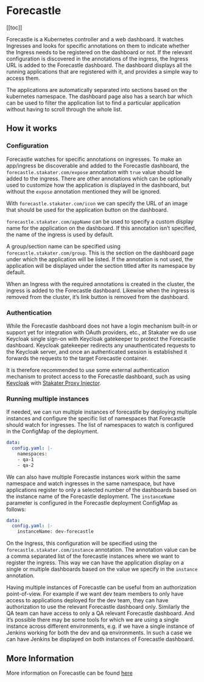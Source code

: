 # Forecastle

[[toc]]

Forecastle is a Kubernetes controller and a web dashboard. It watches Ingresses and looks for specific annotations on them to indicate whether the Ingress needs to be registered on the dashboard or not. If the relevant configuration is discovered in the annotations of the ingress, the Ingress URL is added to the Forecastle dashboard. The dashboard displays all the running applications that are registered with it, and provides a simple way to access them.

The applications are automatically separated into sections based on the kubernetes namespace. The dashboard page also has a search bar which can be used to filter the application list to find a particular application without having to scroll through the whole list.

## How it works

### Configuration

Forecastle watches for specific annotations on ingresses. To make an app/ingress be discoverable and added to the Forecastle dashboard, the `forecastle.stakater.com/expose` annotation with `true` value should be added to the ingress. There are other annotations which can be optionally used to customize how the application is displayed in the dashboard, but without the `expose` annotation mentioned they will be ignored.

With `forecastle.stakater.com/icon` we can specify the URL of an image that should be used for the application button on the dashboard.

`forecastle.stakater.com/appName` can be used to specify a custom display name for the application on the dashboard. If this annotation isn’t specified, the name of the ingress is used by default.

A group/section name can be specified using `forecastle.stakater.com/group`. This is the section on the dashboard page under which the application will be listed. If the annotation is not used, the application will be displayed under the section titled after its namespace by default.

When an Ingress with the required annotations is created in the cluster, the ingress is added to the Forecastle dashboard. Likewise when the ingress is removed from the cluster, it’s link button is removed from the dashboard.

### Authentication

While the Forecastle dashboard does not have a login mechanism built-in or support yet for integration with OAuth providers, etc., at Stakater we do use Keycloak single sign-on with Keycloak gatekeeper to protect the Forecastle dashboard. Keycloak gatekeeper redirects any unauthenticated requests to the Keycloak server, and once an authenticated session is established it forwards the requests to the target Forecastle container.

It is therefore recommended to use some external authentication mechanism to protect access to the Forecastle dashboard, such as using [Keycloak](../../stacks/security/keycloak.md) with [Stakater Proxy Injector](../../stacks/security/proxy-injector.md).

### Running multiple instances

If needed, we can run multiple instances of forecastle by deploying multiple instances and configure the specific list of namespaces that Forecastle should watch for ingresses. The list of namespaces to watch is configured in the ConfigMap of the deployment.
```yaml
data:
  config.yaml: |-
    namespaces:
    - qa-1
    - qa-2
```

We can also have multiple Forecastle instances work within the same namespace and watch ingresses in the same namespace, but have applications register to only a selected number of the dashboards based on the instance name of the Forecastle deployment. The `instanceName` parameter is configured in the Forecastle deployment ConfigMap as follows:
```yaml
data:
  config.yaml: |-
    instanceName: dev-forecastle
```

On the Ingress, this configuration will be specified using the `forecastle.stakater.com/instance` annotation. The annotation value can be a comma separated list of the forecastle instances where we want to register the ingress. This way we can have the application display on a single or multiple dashboards based on the value we specify in the `instance` annotation.

Having multiple instances of Forecastle can be useful from an authorization point-of-view. For example if we want dev team members to only have access to applications deployed for the dev team, they can have authorization to use the relevant Forecastle dashboard only. Similarly the QA team can have access to only a QA relevant Forecastle dashboard. And it’s possible there may be some tools for which we are using a single instance across different environments, e.g. if we have a single instance of Jenkins working for both the dev and qa environments. In such a case we can have Jenkins be displayed on both instances of Forecastle dashboard.

## More Information

More information on Forecastle can be found [here](../../tools/global/forecastle/developer-documentation.md)